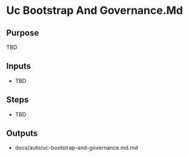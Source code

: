 # Uc Bootstrap And Governance.Md

## Purpose

TBD

## Inputs

- TBD

## Steps

- TBD

## Outputs

- docs/auto/uc-bootstrap-and-governance.md.md
